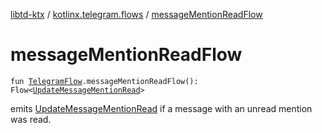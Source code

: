 [libtd-ktx](../index.md) / [kotlinx.telegram.flows](index.md) / [messageMentionReadFlow](./message-mention-read-flow.md)

# messageMentionReadFlow

`fun `[`TelegramFlow`](../kotlinx.telegram.core/-telegram-flow/index.md)`.messageMentionReadFlow(): Flow<`[`UpdateMessageMentionRead`](https://tdlibx.github.io/td/docs/org/drinkless/td/libcore/telegram/TdApi.UpdateMessageMentionRead.html)`>`

emits [UpdateMessageMentionRead](https://tdlibx.github.io/td/docs/org/drinkless/td/libcore/telegram/TdApi.UpdateMessageMentionRead.html) if a message with an unread mention was read.

